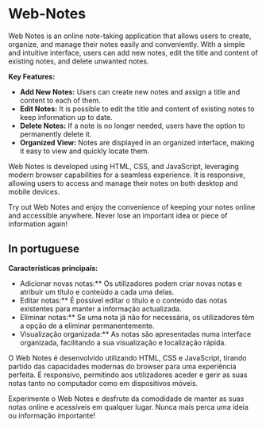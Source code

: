 # Web-Notes
 Web Notes is an online note-taking application that allows users to create, organize, and manage their notes easily and conveniently. With a simple and intuitive interface, users can add new notes, edit the title and content of existing notes, and delete unwanted notes.

**Key Features:**
- **Add New Notes:** Users can create new notes and assign a title and content to each of them.
- **Edit Notes:** It is possible to edit the title and content of existing notes to keep information up to date.
- **Delete Notes:** If a note is no longer needed, users have the option to permanently delete it.
- **Organized View:** Notes are displayed in an organized interface, making it easy to view and quickly locate them.

Web Notes is developed using HTML, CSS, and JavaScript, leveraging modern browser capabilities for a seamless experience. It is responsive, allowing users to access and manage their notes on both desktop and mobile devices.

Try out Web Notes and enjoy the convenience of keeping your notes online and accessible anywhere. Never lose an important idea or piece of information again!

## In portuguese
**Características principais:**
- Adicionar novas notas:** Os utilizadores podem criar novas notas e atribuir um título e conteúdo a cada uma delas.
- Editar notas:** É possível editar o título e o conteúdo das notas existentes para manter a informação actualizada.
- Eliminar notas:** Se uma nota já não for necessária, os utilizadores têm a opção de a eliminar permanentemente.
- Visualização organizada:** As notas são apresentadas numa interface organizada, facilitando a sua visualização e localização rápida.

O Web Notes é desenvolvido utilizando HTML, CSS e JavaScript, tirando partido das capacidades modernas do browser para uma experiência perfeita. É responsivo, permitindo aos utilizadores aceder e gerir as suas notas tanto no computador como em dispositivos móveis.

Experimente o Web Notes e desfrute da comodidade de manter as suas notas online e acessíveis em qualquer lugar. Nunca mais perca uma ideia ou informação importante!
